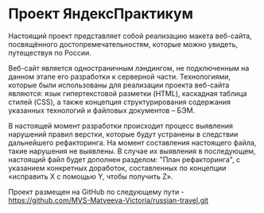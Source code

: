 # Проект ЯндексПрактикум

Настоящий проект представляет собой реализацию макета веб-сайта, посвящённого достопремечательностям, которые можно увидеть, путеществуя по России.

Веб-сайт является одностраничным лэндингом, не подключенным на данном этапе его разработки к серверной части. Технологиями, которые были использованы для реализации проекта веб-сайта являются: язык гипертекстовой разметки (HTML), каскадная таблица стилей (CSS), а также концепция структурирования содержания указанных технологий и файловых документов – БЭМ. 

В настоящей момент разработки происходит процесс выявления нарушений правил верстки, которые будут устранены в следствии дальнейшего рефакторинга. На момент составления настоящего файла, такие нарушения не выявлены. В случае их выявления в последующем, настоящий файл будет дополнен разделом: "План рефакторинга", с указанием конкретных доработок, составленных по концепции «исправить X с помощью Y, чтобы получить Z».

Проект размещен на GitHub по следующему пути - https://github.com/MVS-Matveeva-Victoria/russian-travel.git
